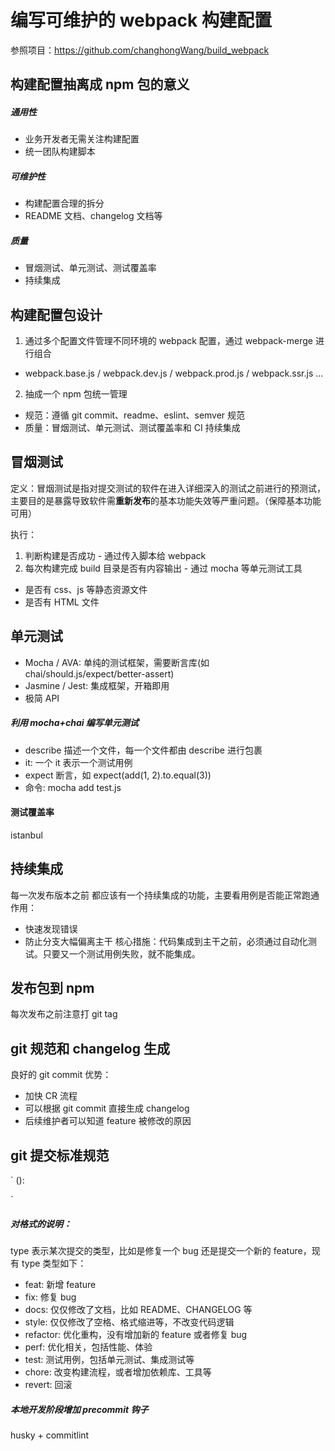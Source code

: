 # 编写可维护的 webpack 构建配置

参照项目：https://github.com/changhongWang/build_webpack

## 构建配置抽离成 npm 包的意义

##### 通用性

- 业务开发者无需关注构建配置
- 统一团队构建脚本

##### 可维护性

- 构建配置合理的拆分
- README 文档、changelog 文档等

##### 质量

- 冒烟测试、单元测试、测试覆盖率
- 持续集成

## 构建配置包设计

1. 通过多个配置文件管理不同环境的 webpack 配置，通过 webpack-merge 进行组合

- webpack.base.js / webpack.dev.js / webpack.prod.js / webpack.ssr.js ...

2. 抽成一个 npm 包统一管理

- 规范：遵循 git commit、readme、eslint、semver 规范
- 质量：冒烟测试、单元测试、测试覆盖率和 CI 持续集成

## 冒烟测试

定义：冒烟测试是指对提交测试的软件在进入详细深入的测试之前进行的预测试，主要目的是暴露导致软件需**重新发布**的基本功能失效等严重问题。（保障基本功能可用）

执行：

1. 判断构建是否成功 - 通过传入脚本给 webpack
2. 每次构建完成 build 目录是否有内容输出 - 通过 mocha 等单元测试工具

- 是否有 css、js 等静态资源文件
- 是否有 HTML 文件

## 单元测试

- Mocha / AVA: 单纯的测试框架，需要断言库(如 chai/should.js/expect/better-assert)
- Jasmine / Jest: 集成框架，开箱即用
- 极简 API

##### 利用 mocha+chai 编写单元测试

- describe 描述一个文件，每一个文件都由 describe 进行包裹
- it: 一个 it 表示一个测试用例
- expect 断言，如 expect(add(1, 2).to.equal(3))
- 命令: mocha add test.js

#### 测试覆盖率

istanbul

## 持续集成

每一次发布版本之前 都应该有一个持续集成的功能，主要看用例是否能正常跑通
作用：

- 快速发现错误
- 防止分支大幅偏离主干
  核心措施：代码集成到主干之前，必须通过自动化测试。只要又一个测试用例失败，就不能集成。

## 发布包到 npm

每次发布之前注意打 git tag

## git 规范和 changelog 生成

良好的 git commit 优势：

- 加快 CR 流程
- 可以根据 git commit 直接生成 changelog
- 后续维护者可以知道 feature 被修改的原因

## git 提交标准规范

`
<type>(<scope>): <subject>
<BLANK LINE>

<body>
<BLANK LINE>
<footer>
`

##### 对格式的说明：

type 表示某次提交的类型，比如是修复一个 bug 还是提交一个新的 feature，现有 type 类型如下：

- feat: 新增 feature
- fix: 修复 bug
- docs: 仅仅修改了文档，比如 README、CHANGELOG 等
- style: 仅仅修改了空格、格式缩进等，不改变代码逻辑
- refactor: 优化重构，没有增加新的 feature 或者修复 bug
- perf: 优化相关，包括性能、体验
- test: 测试用例，包括单元测试、集成测试等
- chore: 改变构建流程，或者增加依赖库、工具等
- revert: 回滚

##### 本地开发阶段增加 precommit 钩子

husky + commitlint
